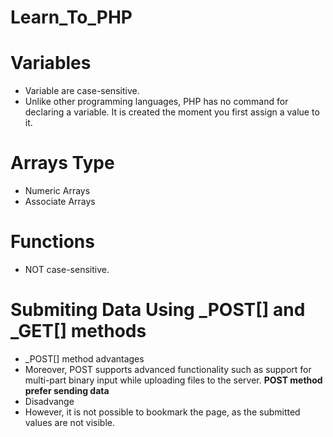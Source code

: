 # Learn_To_PHP
# **Variables**
- Variable are case-sensitive.
- Unlike other programming languages, PHP has no command for declaring a variable. It is created the moment you first assign a value to it.

# **Arrays Type**
- Numeric Arrays
- Associate Arrays

# **Functions**
-  NOT case-sensitive.
# **Submiting Data Using _POST[] and _GET[] methods**
- _POST[] method advantages
 - Moreover, POST supports advanced functionality such as support for multi-part binary input while uploading files to the server.
   **POST method prefer sending data**
- Disadvange
 - However, it is not possible to bookmark the page, as the submitted values are not visible.
